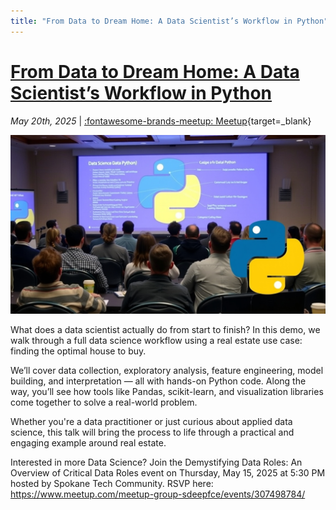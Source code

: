 ```yaml
---
title: "From Data to Dream Home: A Data Scientist’s Workflow in Python"
---
```


<!-- index: start -->

# [From Data to Dream Home: A Data Scientist’s Workflow in Python](./2025-05-20.md)

_May 20th, 2025_ | [:fontawesome-brands-meetup: Meetup](https://www.meetup.com/python-spokane/events/307606946/){target=_blank}

<img src="/img/2025-05-20.jpg">

What does a data scientist actually do from start to finish? In this demo, we walk through a full data science workflow using a real estate use case: finding the optimal house to buy.

We’ll cover data collection, exploratory analysis, feature engineering, model building, and interpretation — all with hands-on Python code. Along the way, you’ll see how tools like Pandas, scikit-learn, and visualization libraries come together to solve a real-world problem.

Whether you're a data practitioner or just curious about applied data science, this talk will bring the process to life through a practical and engaging example around real estate.

Interested in more Data Science? Join the Demystifying Data Roles: An Overview of Critical Data Roles event on Thursday, May 15, 2025 at 5:30 PM hosted by Spokane Tech Community. RSVP here: https://www.meetup.com/meetup-group-sdeepfce/events/307498784/

<!-- index: end -->
